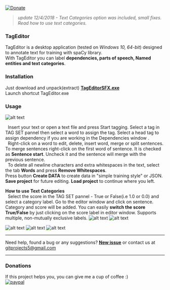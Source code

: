[![Donate](https://img.shields.io/badge/Donate-PayPal-green.svg)](https://paypal.me/d5555)<br/>
>*update 12/4/2018 - Text Categories option was included,  small fixes. Read how to use text categories.*

### TagEditor

TagEditor is a desktop application (tested on _Windows 10, 64-bit_) designed to annotate text for training with spaCy library.<br/>
With TagEditor you can label **dependencies, parts of speech, Named entities and text categories**.

### Installation

Just download and unpack(extract) [**TagEditorSFX.exe**](https://github.com/d5555/TagEditor/raw/master/TagEditorSFX.exe) <br/>
Launch shortcut TagEditor.exe <br/>

### Usage

![alt text](https://github.com/d5555/TagEditor/blob/master/pics/dep800.gif)

&nbsp; Insert your text or open a text file and press Start tagging. Select a tag in TAG SET pannel then select a word to assign the tag. Select a head tag to assign dependency if you are working in the Dependencies window .<br/>
&nbsp; Right-click on a word to edit, delete, insert word, merge or split sentences. 
To merge sentences right-click on the first word of sentence. It is checked as **Sentence start**. Uncheck it and the sentence will merge with the previous sentence. <br/>
&nbsp; To delete all newline characters and extra whitespaces in the text, select the tab **Words** and press **Remove Whitespaces**.<br/> 
Press button **Create DATA** to create data in "simple training style" or JSON.<br/>
**Save project** for future editing. **Load project** to continue where you left.

**How to use Text Categories**<br/>
&nbsp; Select the score in the TAG SET pannel - True or False(i.e 1.0 or 0.0) and select a category label. Go to the editor window and click on sentence. Category and score will be added. You can easily **switch the score True/False** by just clicking on the score label in editor window. Supports multiple, non-mutually exclusive labels. 
![alt text](https://raw.githubusercontent.com/GitDimma/Tag-Editor/master/pics/cats.png)
![alt text](https://raw.githubusercontent.com/GitDimma/Tag-Editor/master/pics/datpic1.png)

![alt text](https://raw.githubusercontent.com/GitDimma/Tag-Editor/master/pics/dep.png)
![alt text](https://raw.githubusercontent.com/GitDimma/Tag-Editor/master/pics/ner.png)
![alt text](https://raw.githubusercontent.com/GitDimma/Tag-Editor/master/pics/datpic.png)
******************************
Need help, found a bug or any suggestions? [**New issue**](https://github.com/d5555/TagEditor/issues/new) or contact us at gitprojects5@gmail.com
******************************
### Donations

If this project helps you, you can give me a cup of coffee :)<br/>
[![paypal](https://www.paypalobjects.com/en_US/i/btn/btn_donateCC_LG.gif)](https://paypal.me/d5555)<br/>
